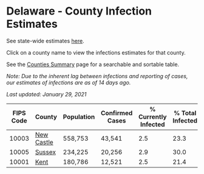 # Delaware - County Infection Estimates

See state-wide estimates [here](/infections/us-de).

Click on a county name to view the infections estimates for that county.

See the [Counties Summary](/infections/summary-counties) page for a searchable and sortable table.

*Note: Due to the inherent lag between infections and reporting of cases, our estimates of infections are as of 14 days ago.*

*Last updated: January 29, 2021*

|   FIPS Code |                   County |   Population |   Confirmed Cases |   % Currently Infected |   % Total Infected |
|-------------|--------------------------|--------------|-------------------|------------------------|--------------------|
|       10003 | [New Castle](new-castle) |      558,753 |            43,541 |                    2.5 |               23.3 |
|       10005 |         [Sussex](sussex) |      234,225 |            20,256 |                    2.9 |               30.0 |
|       10001 |             [Kent](kent) |      180,786 |            12,521 |                    2.5 |               21.4 |